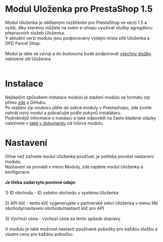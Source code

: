 # Modul Uloženka pro PrestaShop 1.5
Modul Uloženka je oblíbeným rozšířením pro PrestaShop ve verzi 1.5 a vyšší, díky kterému můžete na svém e-shopu využívat služby agregátoru přepravních služeb Uloženka.
<br>V aktuální verzi modulu jsou podporovány výdejní místa sítě Uloženka a DPD Parcel Shop.
<br>
<br>
Modul je dále ve vývoji a do budoucna bude podporovat <a href="https://www.ulozenka.cz/pro-eshopy">všechny služby</a> nabízené sítí Uloženka. 
<br>
<br>
# Instalace
Nejlepším způsobem instalace modulu je stažení modulu ve formátu zip přímo <a href="https://github.com/ulozenka/prestashop-1-5">zde</a> z GiHubu.
<br>Po stažení zip souboru jděte do sekce moduly v Prestashopu, zde zvolte nahrát nový modul a pokračujte podle pokynů instalátoru.
<br>Podrobnější informace o instalaci a také odpovědi na často kladené otázky naleznete v <a href="https://github.com/ulozenka/prestashop-1-5/blob/master/readme.pdf">také v dokumentu</a> od tvůrce modulu. 
# Nastavení 
Dříve než začnete modul Uloženka používat, je potřeba provést nastavení modulu. 
<br>Nastavení se provádí v menu Moduly, zde najdete modul Uloženka a konfigurace.
<br>
<br>**Je třeba zadat tyto povinné údaje:**
<br><br>1) ID obchodu - ID vašeho obchodu v systému Uloženka
<br><br>2) API klíč - tento klíč vygenerujete v partnerské sekci Uloženka v menu Mé obchody/nastavení obchodu/nastavit klíč pro API
<br><br>3) Výchozí cena - výchozí cena za tento způsob dopravy
<br><br> V modulu je také možnost nastavit používané pobočky pro každou službu a vlastní cenu pro každou pobočku. 


